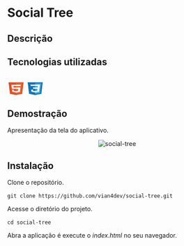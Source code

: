 # Social Tree

## Descrição

## Tecnologias utilizadas
<div style="display: inline_block"><br>
  <img align="center" alt="img-html" height="30" width="40" src="https://raw.githubusercontent.com/devicons/devicon/master/icons/html5/html5-original.svg">
  
  <img align="center" alt="img-typescript" height="30" width="40" src="https://raw.githubusercontent.com/devicons/devicon/master/icons/css3/css3-original.svg">
</div>

## Demostração
Apresentação da tela do aplicativo.
<div align="center">
  <img src="https://i.ibb.co/BzN9RFc/social-tree.png" alt="social-tree" border="0">
</div>

## Instalação
Clone o repositório.
~~~
git clone https://github.com/vian4dev/social-tree.git
~~~
Acesse o diretório do projeto.
~~~
cd social-tree
~~~
Abra a aplicação é execute o _index.html_ no seu navegador.
